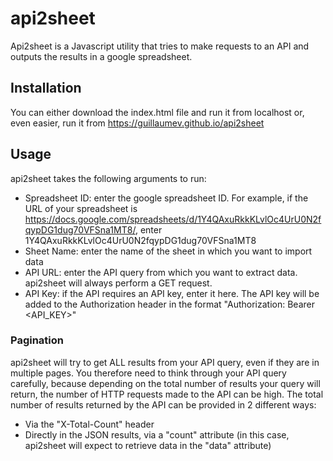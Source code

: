 # api2sheet

Api2sheet is a Javascript utility that tries to make requests to an API and outputs the results in a google spreadsheet.

## Installation

You can either download the index.html file and run it from localhost or, even easier, run it from https://guillaumev.github.io/api2sheet

## Usage

api2sheet takes the following arguments to run:

 * Spreadsheet ID: enter the google spreadsheet ID. For example, if the URL of your spreadsheet is https://docs.google.com/spreadsheets/d/1Y4QAxuRkkKLvlOc4UrU0N2fqypDG1dug70VFSna1MT8/, enter 1Y4QAxuRkkKLvlOc4UrU0N2fqypDG1dug70VFSna1MT8
 * Sheet Name: enter the name of the sheet in which you want to import data
 * API URL: enter the API query from which you want to extract data. api2sheet will always perform a GET request.
 * API Key: if the API requires an API key, enter it here. The API key will be added to the Authorization header in the format "Authorization: Bearer <API_KEY>"

### Pagination

api2sheet will try to get ALL results from your API query, even if they are in multiple pages. You therefore need to think through your API query carefully, because depending on the total number of results your query will return, the number of HTTP requests made to the API can be high. The total number of results returned by the API can be provided in 2 different ways:

 * Via the "X-Total-Count" header
 * Directly in the JSON results, via a "count" attribute (in this case, api2sheet will expect to retrieve data in the "data" attribute)

